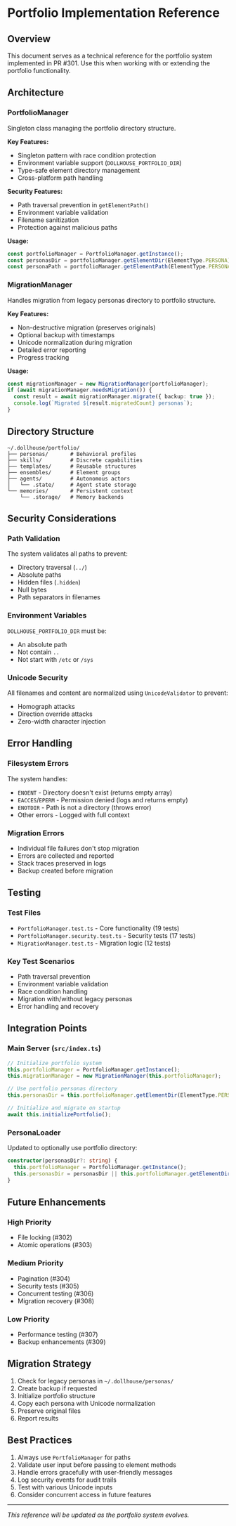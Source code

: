 # Portfolio Implementation Reference

## Overview
This document serves as a technical reference for the portfolio system implemented in PR #301. Use this when working with or extending the portfolio functionality.

## Architecture

### PortfolioManager
Singleton class managing the portfolio directory structure.

**Key Features:**
- Singleton pattern with race condition protection
- Environment variable support (`DOLLHOUSE_PORTFOLIO_DIR`)
- Type-safe element directory management
- Cross-platform path handling

**Security Features:**
- Path traversal prevention in `getElementPath()`
- Environment variable validation
- Filename sanitization
- Protection against malicious paths

**Usage:**
```typescript
const portfolioManager = PortfolioManager.getInstance();
const personasDir = portfolioManager.getElementDir(ElementType.PERSONA);
const personaPath = portfolioManager.getElementPath(ElementType.PERSONA, 'my-persona.md');
```

### MigrationManager
Handles migration from legacy personas directory to portfolio structure.

**Key Features:**
- Non-destructive migration (preserves originals)
- Optional backup with timestamps
- Unicode normalization during migration
- Detailed error reporting
- Progress tracking

**Usage:**
```typescript
const migrationManager = new MigrationManager(portfolioManager);
if (await migrationManager.needsMigration()) {
  const result = await migrationManager.migrate({ backup: true });
  console.log(`Migrated ${result.migratedCount} personas`);
}
```

## Directory Structure
```
~/.dollhouse/portfolio/
├── personas/       # Behavioral profiles
├── skills/         # Discrete capabilities
├── templates/      # Reusable structures
├── ensembles/      # Element groups
├── agents/         # Autonomous actors
│   └── .state/     # Agent state storage
└── memories/       # Persistent context
    └── .storage/   # Memory backends
```

## Security Considerations

### Path Validation
The system validates all paths to prevent:
- Directory traversal (`../`)
- Absolute paths
- Hidden files (`.hidden`)
- Null bytes
- Path separators in filenames

### Environment Variables
`DOLLHOUSE_PORTFOLIO_DIR` must be:
- An absolute path
- Not contain `..`
- Not start with `/etc` or `/sys`

### Unicode Security
All filenames and content are normalized using `UnicodeValidator` to prevent:
- Homograph attacks
- Direction override attacks
- Zero-width character injection

## Error Handling

### Filesystem Errors
The system handles:
- `ENOENT` - Directory doesn't exist (returns empty array)
- `EACCES`/`EPERM` - Permission denied (logs and returns empty)
- `ENOTDIR` - Path is not a directory (throws error)
- Other errors - Logged with full context

### Migration Errors
- Individual file failures don't stop migration
- Errors are collected and reported
- Stack traces preserved in logs
- Backup created before migration

## Testing

### Test Files
- `PortfolioManager.test.ts` - Core functionality (19 tests)
- `PortfolioManager.security.test.ts` - Security tests (17 tests)
- `MigrationManager.test.ts` - Migration logic (12 tests)

### Key Test Scenarios
- Path traversal prevention
- Environment variable validation
- Race condition handling
- Migration with/without legacy personas
- Error handling and recovery

## Integration Points

### Main Server (`src/index.ts`)
```typescript
// Initialize portfolio system
this.portfolioManager = PortfolioManager.getInstance();
this.migrationManager = new MigrationManager(this.portfolioManager);

// Use portfolio personas directory
this.personasDir = this.portfolioManager.getElementDir(ElementType.PERSONA);

// Initialize and migrate on startup
await this.initializePortfolio();
```

### PersonaLoader
Updated to optionally use portfolio directory:
```typescript
constructor(personasDir?: string) {
  this.portfolioManager = PortfolioManager.getInstance();
  this.personasDir = personasDir || this.portfolioManager.getElementDir(ElementType.PERSONA);
}
```

## Future Enhancements

### High Priority
- File locking (#302)
- Atomic operations (#303)

### Medium Priority
- Pagination (#304)
- Security tests (#305)
- Concurrent testing (#306)
- Migration recovery (#308)

### Low Priority
- Performance testing (#307)
- Backup enhancements (#309)

## Migration Strategy
1. Check for legacy personas in `~/.dollhouse/personas/`
2. Create backup if requested
3. Initialize portfolio structure
4. Copy each persona with Unicode normalization
5. Preserve original files
6. Report results

## Best Practices
1. Always use `PortfolioManager` for paths
2. Validate user input before passing to element methods
3. Handle errors gracefully with user-friendly messages
4. Log security events for audit trails
5. Test with various Unicode inputs
6. Consider concurrent access in future features

---
*This reference will be updated as the portfolio system evolves.*